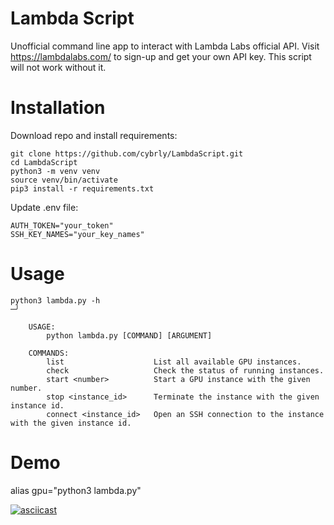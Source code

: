 # Lambda Script
Unofficial command line app to interact with Lambda Labs official API.  Visit https://lambdalabs.com/ to sign-up and get your own API key. This script will not work without it.

# Installation

Download repo and install requirements:
```
git clone https://github.com/cybrly/LambdaScript.git
cd LambdaScript
python3 -m venv venv
source venv/bin/activate
pip3 install -r requirements.txt
```

Update .env file:
```
AUTH_TOKEN="your_token"
SSH_KEY_NAMES="your_key_names"
```

# Usage
```
python3 lambda.py -h                                                                                                                                 ─╯

    USAGE:
        python lambda.py [COMMAND] [ARGUMENT]

    COMMANDS:
        list                    List all available GPU instances.
        check                   Check the status of running instances.
        start <number>          Start a GPU instance with the given number.
        stop <instance_id>      Terminate the instance with the given instance id.
        connect <instance_id>   Open an SSH connection to the instance with the given instance id.
```
# Demo

alias gpu="python3 lambda.py"

[![asciicast](https://asciinema.org/a/590817.svg)](https://asciinema.org/a/590817)
